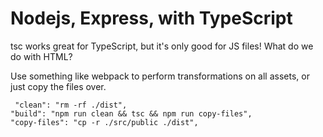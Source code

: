 # Nodejs, Express, with TypeScript

tsc works great for TypeScript, but it's only good for JS files! What do we do with HTML?

Use something like webpack to perform transformations on all assets, or just copy the files over.

```
 "clean": "rm -rf ./dist",
"build": "npm run clean && tsc && npm run copy-files",
"copy-files": "cp -r ./src/public ./dist",
```

